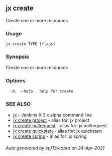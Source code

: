 ## jx create

Create one or more resources

### Usage

```
jx create TYPE [flags]
```

### Synopsis

Create one or more resources

### Options

```
  -h, --help   help for create
```

### SEE ALSO

* [jx](jx.md)	 - Jenkins X 3.x alpha command line
* [jx create project](jx_create_project.md)	 - alias for: jx project
* [jx create pullrequest](jx_create_pullrequest.md)	 - alias for: jx pullrequest
* [jx create quickstart](jx_create_quickstart.md)	 - alias for: jx quickstart
* [jx create spring](jx_create_spring.md)	 - alias for: jx spring

###### Auto generated by spf13/cobra on 24-Apr-2021

